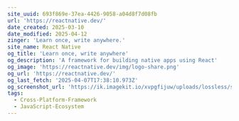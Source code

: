 ```yaml
---
site_uuid: 693f869e-37ea-4426-9058-a04d8f7d08fb
url: 'https://reactnative.dev/'
date_created: 2025-03-10
date_modified: 2025-04-12
zinger: 'Learn once, write anywhere.'
site_name: React Native
og_title: 'Learn once, write anywhere'
og_description: 'A framework for building native apps using React'
og_image: 'https://reactnative.dev/img/logo-share.png'
og_url: 'https://reactnative.dev/'
og_last_fetch: '2025-04-07T17:38:10.973Z'
og_screenshot_url: 'https://ik.imagekit.io/xvpgfijuw/uploads/lossless/screenshots/20250606_React_Native_og_screenshot.jpeg'
tags:
  - Cross-Platform-Framework
  - JavaScript-Ecosystem
---
```



